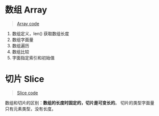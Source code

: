 # 数组 Array

> [Array code](./array)

1. 数组定义，len() 获取数组长度 
2. 数组字面量 
3. 数组遍历
4. 数组比较
5. 字面指定索引和初始值

# 切片 Slice

> [Slice code](./slice)

数组和切片的区别：**数组的长度时固定的，切片是可变长的**。 切片的类型字面量只有元素类型，没有长度。

